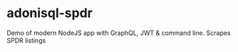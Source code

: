 # adonisql-spdr
Demo of modern NodeJS app with GraphQL, JWT &amp; command line. Scrapes SPDR listings
